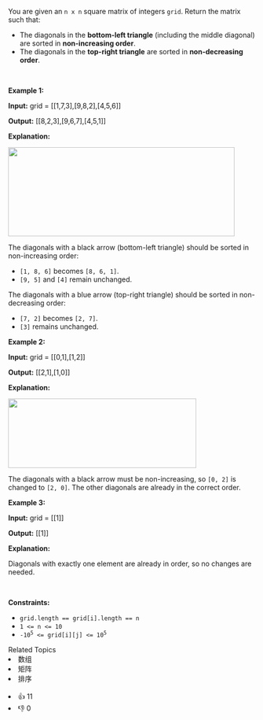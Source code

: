 <p>You are given an <code>n x n</code> square matrix of integers <code>grid</code>. Return the matrix such that:</p>

<ul> 
 <li>The diagonals in the <strong>bottom-left triangle</strong> (including the middle diagonal) are sorted in <strong>non-increasing order</strong>.</li> 
 <li>The diagonals in the <strong>top-right triangle</strong> are sorted in <strong>non-decreasing order</strong>.</li> 
</ul>

<p>&nbsp;</p> 
<p><strong class="example">Example 1:</strong></p>

<div class="example-block"> 
 <p><strong>Input:</strong> <span class="example-io">grid = [[1,7,3],[9,8,2],[4,5,6]]</span></p> 
</div>

<p><strong>Output:</strong> <span class="example-io">[[8,2,3],[9,6,7],[4,5,1]]</span></p>

<p><strong>Explanation:</strong></p>

<p><img alt="" src="https://assets.leetcode.com/uploads/2024/12/29/4052example1drawio.png" style="width: 461px; height: 181px;" /></p>

<p>The diagonals with a black arrow (bottom-left triangle) should be sorted in non-increasing order:</p>

<ul> 
 <li><code>[1, 8, 6]</code> becomes <code>[8, 6, 1]</code>.</li> 
 <li><code>[9, 5]</code> and <code>[4]</code> remain unchanged.</li> 
</ul>

<p>The diagonals with a blue arrow (top-right triangle) should be sorted in non-decreasing order:</p>

<ul> 
 <li><code>[7, 2]</code> becomes <code>[2, 7]</code>.</li> 
 <li><code>[3]</code> remains unchanged.</li> 
</ul>

<p><strong class="example">Example 2:</strong></p>

<div class="example-block"> 
 <p><strong>Input:</strong> <span class="example-io">grid = [[0,1],[1,2]]</span></p> 
</div>

<p><strong>Output:</strong> <span class="example-io">[[2,1],[1,0]]</span></p>

<p><strong>Explanation:</strong></p>

<p><img alt="" src="https://assets.leetcode.com/uploads/2024/12/29/4052example2adrawio.png" style="width: 383px; height: 141px;" /></p>

<p>The diagonals with a black arrow must be non-increasing, so <code>[0, 2]</code> is changed to <code>[2, 0]</code>. The other diagonals are already in the correct order.</p>

<p><strong class="example">Example 3:</strong></p>

<div class="example-block"> 
 <p><strong>Input:</strong> <span class="example-io">grid = [[1]]</span></p> 
</div>

<p><strong>Output:</strong> <span class="example-io">[[1]]</span></p>

<p><strong>Explanation:</strong></p>

<p>Diagonals with exactly one element are already in order, so no changes are needed.</p>

<p>&nbsp;</p> 
<p><strong>Constraints:</strong></p>

<ul> 
 <li><code>grid.length == grid[i].length == n</code></li> 
 <li><code>1 &lt;= n &lt;= 10</code></li> 
 <li><code>-10<sup>5</sup> &lt;= grid[i][j] &lt;= 10<sup>5</sup></code></li> 
</ul>

<div><div>Related Topics</div><div><li>数组</li><li>矩阵</li><li>排序</li></div></div><br><div><li>👍 11</li><li>👎 0</li></div>
